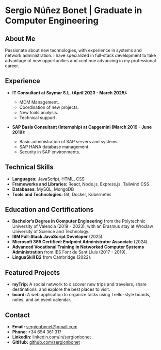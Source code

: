 # Sergio Núñez Bonet | Graduate in Computer Engineering

## About Me

Passionate about new technologies, with experience in systems and network administration. I have specialized in full-stack development to take advantage of new opportunities and continue advancing in my professional career.

## Experience

- **IT Consultant at Saymar S.L. (April 2023 - March 2025):**  
  - MDM Management.
  - Coordination of new projects.
  - New tools analysis.
  - Technical support.

- **SAP Basis Consultant (Internship) at Capgemini (March 2019 - June 2019):**  
  - Basic administration of SAP servers and systems.
  - SAP HANA database management.
  - Security in SAP environments.


## Technical Skills

- **Languages:** JavaScript, HTML, CSS  
- **Frameworks and Libraries:** React, Node.js, Express.js, Tailwind CSS  
- **Databases:** MySQL, MongoDB  
- **Tools and Technologies:** Git, Docker, Kubernetes

## Education and Certifications

- **Bachelor’s Degree in Computer Engineering** from the Polytechnic University of Valencia (2019 - 2023), with an Erasmus stay at Wrocław University of Science and Technology.  
- **IBM Full-Stack JavaScript Developer** (2025).  
- **Microsoft 365 Certified: Endpoint Administrator Associate** (2024).  
- **Advanced Vocational Training in Networked Computer Systems Administration** from IES Font de Sant Lluís (2017 - 2019).  
- **LinguaSkill B2** from Cambridge (2022).

## Featured Projects

- **myTrip:** A social network to discover new trips and travelers, share destinations, and explore the best places to visit.  
- **board:** A web application to organize tasks using Trello-style boards, notes, and an event calendar.

## Contact

- **Email:** sergionbonet@gmail.com  
- **Phone:** +34 654 361 317  
- **LinkedIn:** [linkedin.com/in/sergionbonet](https://www.linkedin.com/in/sergionbonet)  
- **GitHub:** [github.com/sergionbonet](https://github.com/sergionbonet)
